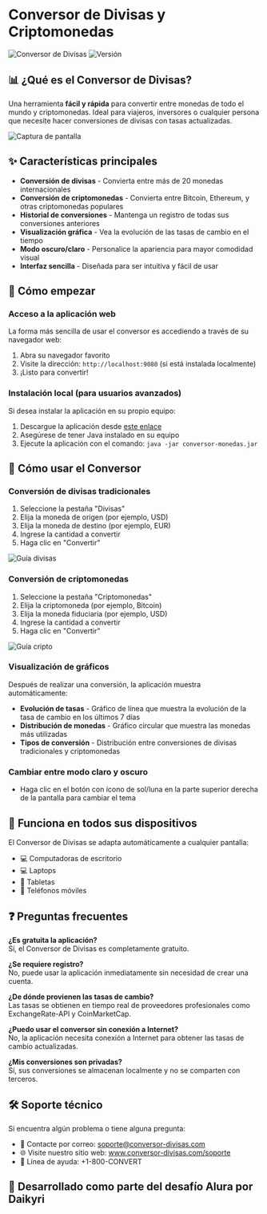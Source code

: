 # Conversor de Divisas y Criptomonedas

![Conversor de Divisas](https://img.shields.io/badge/Aplicación-Conversor-1A68CC)
![Versión](https://img.shields.io/badge/Versión-1.0-brightgreen)

## 📊 ¿Qué es el Conversor de Divisas?

Una herramienta **fácil y rápida** para convertir entre monedas de todo el mundo y criptomonedas. Ideal para viajeros, inversores o cualquier persona que necesite hacer conversiones de divisas con tasas actualizadas.

![Captura de pantalla](https://via.placeholder.com/800x400?text=Captura+de+la+aplicaci%C3%B3n)

## ✨ Características principales

- **Conversión de divisas** - Convierta entre más de 20 monedas internacionales
- **Conversión de criptomonedas** - Convierta entre Bitcoin, Ethereum, y otras criptomonedas populares
- **Historial de conversiones** - Mantenga un registro de todas sus conversiones anteriores
- **Visualización gráfica** - Vea la evolución de las tasas de cambio en el tiempo
- **Modo oscuro/claro** - Personalice la apariencia para mayor comodidad visual
- **Interfaz sencilla** - Diseñada para ser intuitiva y fácil de usar

## 🚀 Cómo empezar

### Acceso a la aplicación web

La forma más sencilla de usar el conversor es accediendo a través de su navegador web:

1. Abra su navegador favorito
2. Visite la dirección: `http://localhost:9080` (si está instalada localmente)
3. ¡Listo para convertir!

### Instalación local (para usuarios avanzados)

Si desea instalar la aplicación en su propio equipo:

1. Descargue la aplicación desde [este enlace](https://github.com/Unikyri/Challenge-Conversor-De-Monedas/releases/latest)
2. Asegúrese de tener Java instalado en su equipo
3. Ejecute la aplicación con el comando: `java -jar conversor-monedas.jar`

## 🧩 Cómo usar el Conversor

### Conversión de divisas tradicionales

1. Seleccione la pestaña "Divisas"
2. Elija la moneda de origen (por ejemplo, USD)
3. Elija la moneda de destino (por ejemplo, EUR)
4. Ingrese la cantidad a convertir
5. Haga clic en "Convertir"

![Guía divisas](https://via.placeholder.com/600x300?text=Guía+de+uso+divisas)

### Conversión de criptomonedas

1. Seleccione la pestaña "Criptomonedas"
2. Elija la criptomoneda (por ejemplo, Bitcoin)
3. Elija la moneda fiduciaria (por ejemplo, USD)
4. Ingrese la cantidad a convertir
5. Haga clic en "Convertir"

![Guía cripto](https://via.placeholder.com/600x300?text=Guía+de+uso+criptomonedas)

### Visualización de gráficos

Después de realizar una conversión, la aplicación muestra automáticamente:

- **Evolución de tasas** - Gráfico de línea que muestra la evolución de la tasa de cambio en los últimos 7 días
- **Distribución de monedas** - Gráfico circular que muestra las monedas más utilizadas
- **Tipos de conversión** - Distribución entre conversiones de divisas tradicionales y criptomonedas

### Cambiar entre modo claro y oscuro

- Haga clic en el botón con ícono de sol/luna en la parte superior derecha de la pantalla para cambiar el tema

## 📱 Funciona en todos sus dispositivos

El Conversor de Divisas se adapta automáticamente a cualquier pantalla:
- 💻 Computadoras de escritorio
- 💻 Laptops
- 📱 Tabletas
- 📱 Teléfonos móviles

## ❓ Preguntas frecuentes

**¿Es gratuita la aplicación?**  
Sí, el Conversor de Divisas es completamente gratuito.

**¿Se requiere registro?**  
No, puede usar la aplicación inmediatamente sin necesidad de crear una cuenta.

**¿De dónde provienen las tasas de cambio?**  
Las tasas se obtienen en tiempo real de proveedores profesionales como ExchangeRate-API y CoinMarketCap.

**¿Puedo usar el conversor sin conexión a Internet?**  
No, la aplicación necesita conexión a Internet para obtener las tasas de cambio actualizadas.

**¿Mis conversiones son privadas?**  
Sí, sus conversiones se almacenan localmente y no se comparten con terceros.

## 🛠️ Soporte técnico

Si encuentra algún problema o tiene alguna pregunta:

- 📧 Contacte por correo: soporte@conversor-divisas.com
- 🌐 Visite nuestro sitio web: www.conversor-divisas.com/soporte
- 📱 Línea de ayuda: +1-800-CONVERT

## 📜 Desarrollado como parte del desafío Alura por Daikyri 